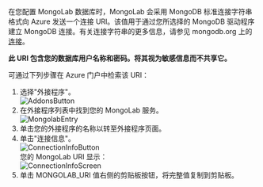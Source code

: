 在您配置 MongoLab 数据库时，MongoLab 会采用 MongoDB 标准连接字符串格式向 Azure 发送一个连接 URI。该值用于通过您所选择的 MongoDB 驱动程序建立 MongoDB 连接。有关连接字符串的更多信息，请参见 mongodb.org 上的[连接](http://www.mongodb.org/display/DOCS/Connections)。

**此 URI 包含您的数据库用户名称和密码。将其视为敏感信息而不共享它。**

可通过下列步骤在 Azure 门户中检索该 URI：

1. 选择"外接程序"。  
![AddonsButton][button-addons]
1. 在外接程序列表中找到您的 MongoLab 服务。  
![MongolabEntry][entry-mongolabaddon]
1. 单击您的外接程序的名称以转至外接程序页面。
1. 单击"连接信息"。  
![ConnectionInfoButton][button-connectioninfo]  
您的 MongoLab URI 显示：  
![ConnectionInfoScreen][screen-connectioninfo]  
1.  单击 MONGOLAB_URI 值右侧的剪贴板按钮，将完整值复制到剪贴板。

[entry-mongolabaddon]: ./media/howto-get-connectioninfo-mongolab/entry-mongolabaddon.png
[button-connectioninfo]: ./media/howto-get-connectioninfo-mongolab/button-connectioninfo.png
[screen-connectioninfo]: ./media/howto-get-connectioninfo-mongolab/dialog-mongolab_connectioninfo.png
[button-addons]: ./media/howto-get-connectioninfo-mongolab/button-addons.png
<!--HONumber=41-->
